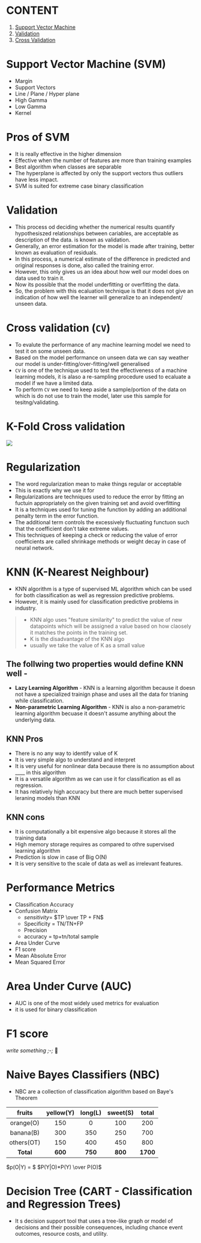# CONTENT
1. [Support Vector Machine](#support-vector-machine-svm)
1. [Validation](#validation)
1. [Cross Validation](#cross-validation-cv)

# Support Vector Machine (SVM)
- Margin
- Support Vectors
- Line / Plane / Hyper plane
- High Gamma
- Low Gamma
- Kernel

# Pros of SVM
- It is really effective in the higher dimension
- Effective when the number of features are more than training examples
- Best algorithm when classes are separable
- The hyperplane is affected by only the support vectors thus outliers have less impact.
- SVM is suited for extreme case binary classification

# Validation
- This process od deciding whether the numerical results quantify hypothesiszed relationships between cariables, are acceptable as description of the data. is known as validation.
- Generally, an error estimation for the model is made after training, better known as evaluation of residuals.
- In this process, a numerical estimate of the difference in predicted and original responses is done, also called the training error.
- However, this only gives us an idea about how well our model does on data used to train it.
- Now its possible that the model underfitting or overfitting the data.
- So, the problem with this ecaluation technique is that it does not give an indication of how well the learner will generalize to an independent/ unseen data.


# Cross validation (`CV`)
- To evalute the performance of any machine learning model we need to test it on some unseen data.
- Based on the model performance on unseen data we can say weather our model is under-fitting/over-fitting/well generalised
- `CV` is one of the technique used to test the effectiveness of a machine learning models, it is alaso a re-sampling procedure used to ecaluate a model if we have a limited data.
- To perform `CV` we need to keep aside a sample/portion of the data on which is do not use to train the model, later use this sample for tesitng/validating.

# K-Fold Cross validation

<img src="https://miro.medium.com/max/720/1*rgba1BIOUys7wQcXcL4U5A.png"></img>

# Regularization
- The word regularization mean to make things regular or acceptable
- This is exactly why we use it for
- Regularizations are techniques used to reduce the error by fitting an fuctuin appropriately on the given training set and avoid overfitting
-  It is a techniques used for tuning the function by adding an additional penalty term in the error function.
- The additional term controls the excessively fluctuating functuon such that the coefficient don't take extreme values.
- This techniques of keeping a check or reducing the value of error coefficients are called shrinkage methods or weight decay in case of neural network.

# KNN (K-Nearest Neighbour)
- KNN algorithm is a type of supervised ML algorithm which can be used for both classification as well as regression predictive problems.
- However, it is mainly used for classification predictive problems in industry.

> - KNN algo uses "feature similarity" to predict the value of new datapoints which will be assigned a value based on how claosely it matches the points in the training set.
> - K is the disadvantage of the KNN algo
> - usually we take the value of K as a small value
## The follwing two properties would define KNN well -
- **Lazy Learning Algorithm** - KNN is a learning algorithm because it doesn not have a specialized trainign phase and uses all the data for trianing while classification.
- **Non-parametric Learning Algorithm** - KNN is also a non-parametric learning algorithm becuase it doesn't assume anything about the underlying data.

## KNN Pros
-  There is no any way to identify value of K
-  It is very simple algo to understand and interpret
- It is very useful for nonlinear data because there is no assumption about \_\_\_\_ in this algorithm
- It is a versatile algorithm as we can use it for classification as ell as regression.
- It has relatively high accuracy but there are much better supervised leraning models than KNN
## KNN cons
- It is computationally a bit expensive algo because it stores all the training data
- High memory storage requires as compared to othre supervised learning algorithm
- Prediction is slow in case of Big O(N)
- It is very sensitive to the scale of data as well as irrelevant features.

# Performance Metrics
- Classification Accuracy
- Confusion Matrix
    - $sensitivity =$ $TP \over TP + FN$
    - Specificity = TN/TN+FP
    - Precision
    - accuracy = tp+tn/total sample
- Area Under Curve
- F1 score
- Mean Absolute Error
- Mean Squared Error

# Area Under Curve (AUC)
- AUC is one of the most widely used metrics for evaluation
- it is used for binary classification

# F1 score
_write something ;-;_ 🐢

# Naive Bayes Classifiers (NBC)
- NBC are a collection of classification algorithm based on Baye's Theorem

|fruits|yellow(Y)|long(L)|sweet(S)|total|
|:--:|:--:|:--:|:--:|:--:|
|orange(O)|150|0|100|200|
|banana(B)|300|350|250|700|
|others(OT)|150|400|450|800|
|**Total**|**600**|**750**|**800**|**1700**|

$p(O|Y) = $ $P(Y|O)*P(Y) \over P(O)$

# Decision Tree (CART - Classification and Regression Trees)
- It s decision support tool that uses a tree-like graph or model of decisions and their possible consequences, including chance event outcomes, resource costs, and utility.

